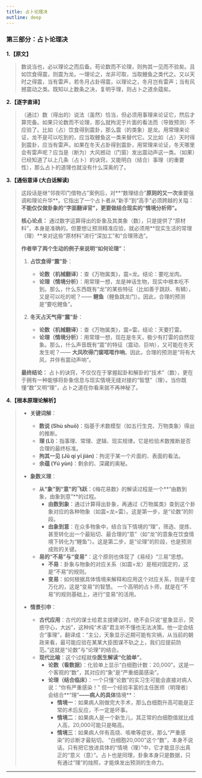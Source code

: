 ```yaml
---
title: 占卜论理决
outline: deep
---
```

  
### **第三部分：占卜论理决**

**1.【原文】**
> 数说当也，必以理论之而后备。苟论数而不论理，则拘其一见而不验矣。且如饮食得震，则震为龙。一理论之，龙非可取，当取鲤鱼之类代之。又以天时之得震，当有雷声，若冬月占卦得震，以理论之，冬月岂有雷声；当有风撼震动之类。既知以上数条之决，复明乎理，则占卜之道余蕴矣。

**2.【逐字直译】**
> （通过）数（得出的）说法（虽然）恰当，但必须用事理来论证它，然后才算完备。如果只论数而不论理，那么就拘泥于片面的看法而（导致预测）不应验了。比如（占）饮食得到震卦，那么震（的类象）是龙。用常理来论证，龙不是可以吃到的，应当取鲤鱼这一类来替代它。又比如（占）天时得到震卦，应当有雷声。如果在冬天占卦得到震卦，用常理来论证，冬天哪里会有雷声呢？应当是（断为）大风撼动（门窗）发出震动声这一类。（如果）已经知道了以上几条（占卜）的诀窍，又能明白（结合）事理（的重要性），那么占卜的道理也就没有什么深奥的了。

**3.【通俗意译 (大白话解读)**
> 这段话是继“邻夜叩门借物占”案例后，对**“数理结合”**原则的又一次**重要强调和理论升华**。它指出了一个占卜者从“新手”到“高手”必须跨越的关隘：**不能仅仅做卦象的“字面翻译官”，更要做结合现实的“情境分析师”。**
> 
> **核心论点：**
> 通过数字运算得出的卦象及其类象（数），只是提供了“原材料”，本身是准确的。但要想让预测精准应验，就必须用**现实生活的常理（理）**来对这些“原材料”进行“深加工”和“合理筛选”。
> 
> **作者举了两个生动的例子来说明“如何论理”：**
> 
> 1.  **占饮食得“震”卦**：
>     *   **论数（机械翻译）**：查《万物属类》，震=龙。结论：要吃龙肉。
>     *   **论理（情境分析）**：用常理一想，龙是神话生物，现实中根本吃不到。那么，什么东西既有“龙”的某些特征（比如善于跳跃、有鳞），又是可以吃的呢？—— **鲤鱼**（鲤鱼跳龙门）。因此，合理的预测是“要吃鲤鱼”。
> 
> 2.  **冬天占天气得“震”卦**：
>     *   **论数（机械翻译）**：查《万物属类》，震=雷。结论：天要打雷。
>     *   **论理（情境分析）**：用常理一想，现在是冬天，极少有打雷的自然现象。那么，什么声音既有“震”的特征（震动、巨响），又可能在冬天发生呢？—— **大风吹得门窗哐哐作响**。因此，合理的预测是“将有大风，并伴有震动声响”。
> 
> **最终结论：**
> 占卜的诀窍，不仅仅在于掌握起卦和解卦的“技术”（数），更在于拥有一种能够将卦象信息与现实情境无缝对接的“智慧”（理）。当你既懂“数”又明“理”，占卜之道在你看来就不再神秘了。

**4.【根本原理论解析】**
> *   **关键词解**：
>     *   **数说 (Shù shuō)**：指基于术数模型（如五行生克、万物类象）得出的推断。
>     *   **理 (Lǐ)**：指事理、常理、逻辑、现实规律。它是检验术数推断是否合理的最终标准。
>     *   **拘其一见 (Jū qí yī jiàn)**：拘泥于某一个片面的、表面的看法。
>     *   **余蕴 (Yú yùn)**：剩余的、深藏的奥秘。
> 
> *   **象数义理**：
>     *   **从“象”到“意”的飞跃**：《梅花易数》的解读过程是一个**“由数到象，由象到意”**的过程。
>         *   **由数到象**：通过计算得出卦象，再通过《万物属类》查到这个卦象对应的各种物象（如震=龙=雷）。这是第一步，是“论数”的阶段。
>         *   **由象到意**：在众多物象中，结合当下情境的“理”，筛选、提炼、甚至转化出一个最贴切、最合理的“意”（如“龙”的意象在饮食情境下转化为“鲤鱼”）。这是第二步，是“论理”的阶段，也是预测成败的关键。
>     *   **易的“不易”与“变易”**：这个原则也体现了《易经》“三易”思想。
>         *   **不易**：卦象与物象的对应关系（如震=龙）是相对固定的，这是“不易”的规则。
>         *   **变易**：如何根据具体情境来解释和应用这个对应关系，则是千变万化的，这是“变易”的智慧。
>         一个高明的占卜师，就是在“不易”的规则基础上，进行“变易”的活用。
> 
> *   **情景引申**：
>     *   **古代应用**：古代的谋士给君主提建议时，绝不会只说“星象显示，荧惑守心，大凶”，这种纯“术语”君主听不懂也无法决策。他一定会结合“事理”，翻译成：“主公，天象显示近期可能有灾祸，从当前的朝政来看，最可能应验在某某大臣图谋不轨之上，我们应提前防范。”这就是“论数”与“论理”的结合。
>     *   **现代比喻**：这个过程就像**医生解读“化验单”**。
>         *   **论数（看数据）**：化验单上显示“白细胞计数：20,000”。这是一个客观的“数”，其对应的“象”是“严重细菌感染”。
>         *   **论理（结合临床）**：一个只懂“论数”的实习生可能会直接对病人说：“你有严重感染！” 但一个经验丰富的主任医师（明理者）会结合**“理”**——病人的具体**情境**：
>             *   **情境一**：如果病人刚做完大手术，那么白细胞升高可能是正常的术后反应，不一定是坏事。
>             *   **情境二**：如果病人是一个新生儿，其正常的白细胞值就比成人高，20,000可能只是略高。
>             *   **情境三**：如果病人伴有高烧、咳嗽等症状，那么“严重感染”的诊断才最贴切。
>             “白细胞20,000”这个“数”，本身不说话。只有把它放进具体的“情境（理）”中，它才能显示出真正的“意义（意）”。占卜也是同理，卦象本身只是数据，只有通过“理”的烛照，才能焕发出预测的生命力。

---
